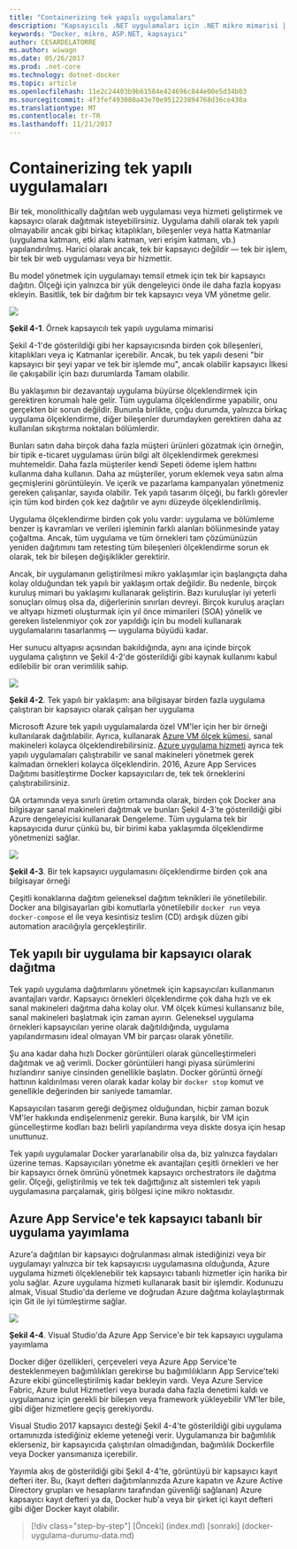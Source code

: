 ```yaml
---
title: "Containerizing tek yapılı uygulamaları"
description: "Kapsayıcılı .NET uygulamaları için .NET mikro mimarisi | Containerizing tek yapılı uygulamaları"
keywords: "Docker, mikro, ASP.NET, kapsayıcı"
author: CESARDELATORRE
ms.author: wiwagn
ms.date: 05/26/2017
ms.prod: .net-core
ms.technology: dotnet-docker
ms.topic: article
ms.openlocfilehash: 11e2c24403b9b61584e424696c844e00e5d34b03
ms.sourcegitcommit: 4f3fef493080a43e70e951223894768d36ce430a
ms.translationtype: MT
ms.contentlocale: tr-TR
ms.lasthandoff: 11/21/2017
---
```

# <a name="containerizing-monolithic-applications"></a>Containerizing tek yapılı uygulamaları

Bir tek, monolithically dağıtılan web uygulaması veya hizmeti geliştirmek ve kapsayıcı olarak dağıtmak isteyebilirsiniz. Uygulama dahili olarak tek yapılı olmayabilir ancak gibi birkaç kitaplıkları, bileşenler veya hatta Katmanlar (uygulama katmanı, etki alanı katman, veri erişim katmanı, vb.) yapılandırılmış. Harici olarak ancak, tek bir kapsayıcı değildir — tek bir işlem, bir tek bir web uygulaması veya bir hizmettir.

Bu model yönetmek için uygulamayı temsil etmek için tek bir kapsayıcı dağıtın. Ölçeği için yalnızca bir yük dengeleyici önde ile daha fazla kopyası ekleyin. Basitlik, tek bir dağıtım bir tek kapsayıcı veya VM yönetme gelir.

![](./media/image1.png)

**Şekil 4-1**. Örnek kapsayıcılı tek yapılı uygulama mimarisi

Şekil 4-1'de gösterildiği gibi her kapsayıcısında birden çok bileşenleri, kitaplıkları veya iç Katmanlar içerebilir. Ancak, bu tek yapılı deseni "bir kapsayıcı bir şeyi yapar ve tek bir işlemde mu", ancak olabilir kapsayıcı İlkesi ile çakışabilir için bazı durumlarda Tamam olabilir.

Bu yaklaşımın bir dezavantajı uygulama büyürse ölçeklendirmek için gerektiren korumalı hale gelir. Tüm uygulama ölçeklendirme yapabilir, onu gerçekten bir sorun değildir. Bununla birlikte, çoğu durumda, yalnızca birkaç uygulama ölçeklendirme, diğer bileşenler durumdayken gerektiren daha az kullanılan sıkıştırma noktaları bölümlerdir.

Bunları satın daha birçok daha fazla müşteri ürünleri gözatmak için örneğin, bir tipik e-ticaret uygulaması ürün bilgi alt ölçeklendirmek gerekmesi muhtemeldir. Daha fazla müşteriler kendi Sepeti ödeme işlem hattını kullanma daha kullanın. Daha az müşteriler, yorum eklemek veya satın alma geçmişlerini görüntüleyin. Ve içerik ve pazarlama kampanyaları yönetmeniz gereken çalışanlar, sayıda olabilir. Tek yapılı tasarım ölçeği, bu farklı görevler için tüm kod birden çok kez dağıtılır ve aynı düzeyde ölçeklendirilmiş.

Uygulama ölçeklendirme birden çok yolu vardır: uygulama ve bölümleme benzer iş kavramları ve verileri işleminin farklı alanları bölünmesinde yatay çoğaltma. Ancak, tüm uygulama ve tüm örnekleri tam çözümünüzün yeniden dağıtımını tam retesting tüm bileşenleri ölçeklendirme sorun ek olarak, tek bir bileşen değişiklikler gerektirir.

Ancak, bir uygulamanın geliştirilmesi mikro yaklaşımlar için başlangıçta daha kolay olduğundan tek yapılı bir yaklaşım ortak değildir. Bu nedenle, birçok kuruluş mimari bu yaklaşımı kullanarak geliştirin. Bazı kuruluşlar iyi yeterli sonuçları olmuş olsa da, diğerlerinin sınırları devreyi. Birçok kuruluş araçları ve altyapı hizmeti oluşturmak için yıl önce mimarileri (SOA) yönelik ve gereken listelenmiyor çok zor yapıldığı için bu modeli kullanarak uygulamalarını tasarlanmış — uygulama büyüdü kadar.

Her sunucu altyapısı açısından bakıldığında, aynı ana içinde birçok uygulama çalıştırın ve Şekil 4-2'de gösterildiği gibi kaynak kullanımı kabul edilebilir bir oran verimlilik sahip.

![](./media/image2.png)

**Şekil 4-2**. Tek yapılı bir yaklaşım: ana bilgisayar birden fazla uygulama çalıştıran bir kapsayıcı olarak çalışan her uygulama

Microsoft Azure tek yapılı uygulamalarda özel VM'ler için her bir örneği kullanılarak dağıtılabilir. Ayrıca, kullanarak [Azure VM ölçek kümesi](https://docs.microsoft.com/azure/virtual-machine-scale-sets/), sanal makineleri kolayca ölçeklendirebilirsiniz. [Azure uygulama hizmeti](https://azure.microsoft.com/services/app-service/) ayrıca tek yapılı uygulamaları çalıştırabilir ve sanal makineleri yönetmek gerek kalmadan örnekleri kolayca ölçeklendirin. 2016, Azure App Services Dağıtımı basitleştirme Docker kapsayıcıları de, tek tek örneklerini çalıştırabilirsiniz.

QA ortamında veya sınırlı üretim ortamında olarak, birden çok Docker ana bilgisayar sanal makineleri dağıtmak ve bunları Şekil 4-3'te gösterildiği gibi Azure dengeleyicisi kullanarak Dengeleme. Tüm uygulama tek bir kapsayıcıda durur çünkü bu, bir birimi kaba yaklaşımda ölçeklendirme yönetmenizi sağlar.

![](./media/image3.png)

**Şekil 4-3**. Bir tek kapsayıcı uygulamasını ölçeklendirme birden çok ana bilgisayar örneği

Çeşitli konaklarına dağıtım geleneksel dağıtım teknikleri ile yönetilebilir. Docker ana bilgisayarları gibi komutlarla yönetilebilir `docker run` veya `docker-compose` el ile veya kesintisiz teslim (CD) ardışık düzen gibi automation aracılığıyla gerçekleştirilir.

## <a name="deploying-a-monolithic-application-as-a-container"></a>Tek yapılı bir uygulama bir kapsayıcı olarak dağıtma

Tek yapılı uygulama dağıtımlarını yönetmek için kapsayıcıları kullanmanın avantajları vardır. Kapsayıcı örnekleri ölçeklendirme çok daha hızlı ve ek sanal makineleri dağıtma daha kolay olur. VM ölçek kümesi kullansanız bile, sanal makineleri başlatmak için zaman ayırın. Geleneksel uygulama örnekleri kapsayıcıları yerine olarak dağıtıldığında, uygulama yapılandırmasını ideal olmayan VM bir parçası olarak yönetilir.

Şu ana kadar daha hızlı Docker görüntüleri olarak güncelleştirmeleri dağıtmak ve ağ verimli. Docker görüntüleri hangi piyasa sürümlerini hızlandırır saniye cinsinden genellikle başlatın. Docker görüntü örneği hattının kaldırılması veren olarak kadar kolay bir `docker stop` komut ve genellikle değerinden bir saniyede tamamlar.

Kapsayıcıları tasarım gereği değişmez olduğundan, hiçbir zaman bozuk VM'ler hakkında endişelenmeniz gerekir. Buna karşılık, bir VM için güncelleştirme kodları bazı belirli yapılandırma veya diskte dosya için hesap unuttunuz.

Tek yapılı uygulamalar Docker yararlanabilir olsa da, biz yalnızca faydaları üzerine temas. Kapsayıcıları yönetme ek avantajları çeşitli örnekleri ve her bir kapsayıcı örnek ömrünü yönetmek kapsayıcı orchestrators ile dağıtma gelir. Ölçeği, geliştirilmiş ve tek tek dağıttığınız alt sistemleri tek yapılı uygulamasına parçalamak, giriş bölgesi içine mikro noktasıdır.

## <a name="publishing-a-single-container-based-application-to-azure-app-service"></a>Azure App Service'e tek kapsayıcı tabanlı bir uygulama yayımlama

Azure'a dağıtılan bir kapsayıcı doğrulanması almak istediğinizi veya bir uygulamayı yalnızca bir tek kapsayıcısı uygulamasına olduğunda, Azure uygulama hizmeti ölçeklenebilir tek kapsayıcı tabanlı hizmetler için harika bir yolu sağlar. Azure uygulama hizmeti kullanarak basit bir işlemdir. Kodunuzu almak, Visual Studio'da derleme ve doğrudan Azure dağıtma kolaylaştırmak için Git ile iyi tümleştirme sağlar.

![](./media/image4.png)

**Şekil 4-4**. Visual Studio'da Azure App Service'e bir tek kapsayıcı uygulama yayımlama

Docker diğer özellikleri, çerçeveleri veya Azure App Service'te desteklenmeyen bağımlılıkları gerekirse bu bağımlılıkların App Service'teki Azure ekibi güncelleştirilmiş kadar bekleyin vardı. Veya Azure Service Fabric, Azure bulut Hizmetleri veya burada daha fazla denetimi kaldı ve uygulamanız için gerekli bir bileşen veya framework yükleyebilir VM'ler bile, gibi diğer hizmetlere geçiş gerekiyordu.

Visual Studio 2017 kapsayıcı desteği Şekil 4-4'te gösterildiği gibi uygulama ortamınızda istediğiniz ekleme yeteneği verir. Uygulamanıza bir bağımlılık eklerseniz, bir kapsayıcıda çalıştırılan olmadığından, bağımlılık Dockerfile veya Docker yansımanıza içerebilir.

Yayımla akış de gösterildiği gibi Şekil 4-4'te, görüntüyü bir kapsayıcı kayıt defteri iter. Bu, (kayıt defteri dağıtımlarınızda Azure kapatın ve Azure Active Directory grupları ve hesaplarını tarafından güvenliği sağlanan) Azure kapsayıcı kayıt defteri ya da, Docker hub'a veya bir şirket içi kayıt defteri gibi diğer Docker kayıt olabilir.


>[!div class="step-by-step"]
[Önceki] (index.md) [sonraki] (docker-uygulama-durumu-data.md)
